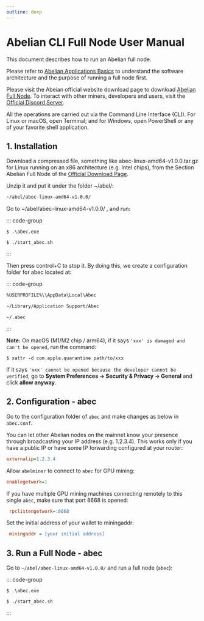 ```yaml
---
outline: deep
---
```


# Abelian CLI Full Node User Manual

This document describes how to run an Abelian full node.

Please refer to [Abelian Applications Basics](/guide/) to understand the software architecture and the purpose of running a full node first.

Please visit the Abeian official website download page to download [Abelian Full Node](https://pqabelian.io/download#desktop). To interact with other miners, developers and users, visit the [Official Discord Server](https://discord.com/invite/5rrDxP29hx).

All the operations are carried out via the Command Line Interface (CLI). For Linux or macOS, open Terminal; and for Windows, open PowerShell or any of your favorite shell application.

## 1. Installation

Download a compressed file, something like abec-linux-amd64-v1.0.0.tar.gz for Linux running on an x86 architecture (e.g. Intel chips), from the Section Abelian Full Node of the [Official Download Page](https://pqabelian.io/download#desktop).

Unzip it and put it under the folder ~/abel/:

```txt
~/abel/abec-linux-amd64-v1.0.0/
```
Go to ~/abel/abec-linux-amd64-v1.0.0/ , and run:

::: code-group
```shell [Windows]
$ .\abec.exe
```
```shell [macOS and Linux]
$ ./start_abec.sh
```
:::

Then press control+C to stop it. By doing this, we create a configuration folder for abec located at:

::: code-group
```txt [Windows]
%USERPROFILE%\\AppData\Local\Abec
```
```txt [macOS]
~/Library/Application Support/Abec
```
```text [Linux]
~/.abec
```
:::

**Note:** On macOS (M1/M2 chip / arm64), if it says `'xxx' is damaged and can't be opened`, run the command:

```shell
$ xattr -d com.apple.quarantine path/to/xxx
```

If it says `'xxx' cannot be opened because the developer cannot be verified`, go to **System Preferences ->
Security & Privacy -> General** and click **allow anyway**.

## 2. Configuration - abec

Go to the configuration folder of `abec` and make changes as below in `abec.conf`.

You can let other Abelian nodes on the mainnet know your presence through broadcasting your IP address (e.g. 1.2.3.4). This works only if you have a public IP or have some IP forwarding configured at your router:

```ini
externalip=1.2.3.4
```

Allow `abelminer` to connect to `abec` for GPU mining:

```ini
enablegetwork=1
```

If you have multiple GPU mining machines connecting remotely to this single `abec`, make sure that port 8668 is opened:

```ini
 rpclistengetwork=:8668
```

Set the initial address of your wallet to miningaddr:

```ini
 miningaddr = [your initial address]
```

## 3. Run a Full Node - abec

Go to `~/abel/abec-linux-amd64-v1.0.0/` and run a full node (`abec`):

::: code-group
```shell [Windows]
$ .\abec.exe
```
```shell [macOS and Linux]
$ ./start_abec.sh
```
:::